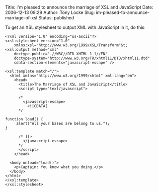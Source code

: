Title: I'm pleased to announce the marriage of XSL and JavaScript
Date: 2006-12-13 09:29
Author: Tony Locke
Slug: im-pleased-to-announce-marriage-of-xsl
Status: published

To get an XSL stylesheet to output XML with JavaScript in it, do this:

    <?xml version="1.0" encoding="us-ascii"?>
    <xsl:stylesheet version="1.0"
        xmlns:xsl="http://www.w3.org/1999/XSL/Transform"&t;
    <xsl:output method="xml"
        doctype-public="-//W3C//DTD XHTML 1.1//EN"
        doctype-system="http://www.w3.org/TR/xhtml11/DTD/xhtml11.dtd"
        cdata-section-elements="javascript-escape" />

    <xsl:template match="/">
      <html xmlns="http://www.w3.org/1999/xhtml" xml:lang="en">
        <head>
          <title>The Marriage of XSL and JavaScript</title>
          <script type="text/javascript">

          /*
            <javascript-escape>
              <![CDATA[
          */

    function load() {
         alert("All your bases are belong to us.");
    }

          /* ]]>
            </javascript-escape>
          */
          </script>
        </head>

      <body onload="load()">
        <p>Captain: You know what you doing.</p>
      </body>
    </html>
    </xsl:template>
    </xsl:stylesheet>
